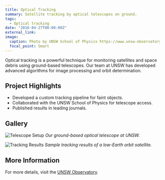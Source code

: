 ```yaml
---
title: Optical Tracking
summary: Satellite tracking by optical telescopes on ground.
tags:
  - Optical tracking
date: "2016-04-27T00:00:00Z"
external_link:
image:
  caption: Photo by UNSW School of Physics https://www.unsw-observatory.org
  focal_point: Smart
---
```


Optical tracking is a powerful technique for monitoring satellites and space debris using ground-based telescopes. Our team at UNSW has developed advanced algorithms for image processing and orbit determination.

## Project Highlights

- Developed a custom tracking pipeline for faint objects.
- Collaborated with the UNSW School of Physics for telescope access.
- Published results in leading journals.

## Gallery

![Telescope Setup](/img/project/optical-telescope-setup.jpg)
*Our ground-based optical telescope at UNSW.*

![Tracking Results](/img/project/tracking-results.jpg)
*Sample tracking results of a low-Earth orbit satellite.*

## More Information

For more details, visit the [UNSW Observatory](https://www.unsw-observatory.org).